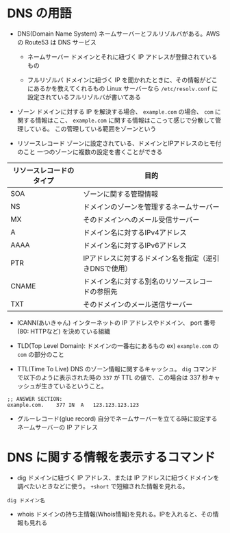 # DNS の用語
- DNS(Domain Name System)
ネームサーバーとフルリゾルバがある。AWS の Route53 は DNS サービス

  - ネームサーバー
  ドメインとそれに紐づく IP アドレスが登録されているもの
  
  - フルリゾルバ
  ドメインに紐づく IP を聞かれたときに、その情報がどこにあるかを教えてくれるもの
  Linux サーバーなら `/etc/resolv.conf` に設定されているフルリゾルバが書いてある

- ゾーン
ドメインに対する IP を解決する場合、 `example.com` の場合、 `com` に関する情報はここ、 `example.com` に関する情報はここって感じで分散して管理している。
この管理している範囲をゾーンという

- リソースレコード
ゾーンに設定されている、ドメインとIPアドレスのヒモ付のこと
一つのゾーンに複数の設定を書くことができる

| リソースレコードのタイプ | 目的 |
----|----
|SOA|ゾーンに関する管理情報|
|NS|ドメインのゾーンを管理するネームサーバー|
|MX|そのドメインへのメール受信サーバー|
|A|ドメイン名に対するIPv4アドレス|
|AAAA|ドメイン名に対するIPv6アドレス|
|PTR|IPアドレスに対するドメイン名を指定（逆引きDNSで使用）|
|CNAME|ドメイン名に対する別名のリソースレコードの参照先|
|TXT|そのドメインのメール送信サーバー|

- ICANN(あいきゃん)
インターネットの IP アドレスやドメイン、 port 番号(80: HTTPなど) を決めている組織

- TLD(Top Level Domain): ドメインの一番右にあるもの
ex) `example.com` の `com` の部分のこと

- TTL(Time To Live)
DNS のゾーン情報に関するキャッシュ。
`dig` コマンドで以下のように表示された時の `337` が TTL の値で、この場合は 337 秒キャッシュが生きているということ。

```
;; ANSWER SECTION:
example.com.	377	IN	A	123.123.123.123
```

- グルーレコード(glue record)
自分でネームサーバーを立てる時に設定するネームサーバーの IP アドレス

# DNS に関する情報を表示するコマンド
- dig
ドメインに紐づく IP アドレス、または IP アドレスに紐づくドメインを調べたいときなどに使う。
`+short` で短縮された情報を見れる。

```console
dig ドメイン名
```

- whois
ドメインの持ち主情報(Whois情報)を見れる。IPを入れると、その情報も見れる
